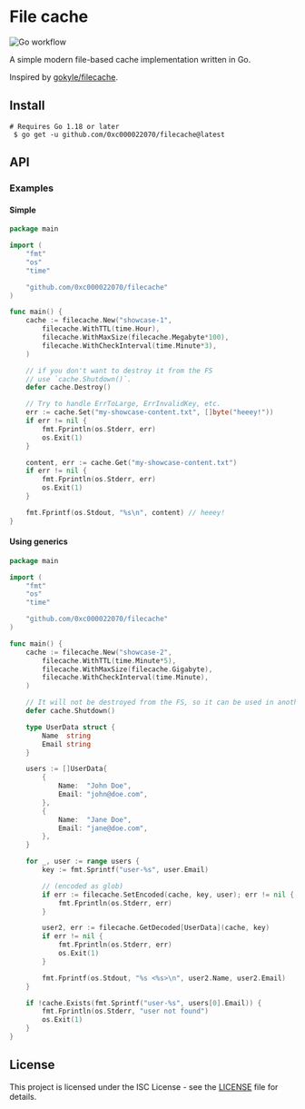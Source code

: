 # File cache

![Go workflow](https://github.com/0xc000022070/filecache/actions/workflows/go.yml/badge.svg)

A simple modern file-based cache implementation written in Go.

Inspired by [gokyle/filecache](https://github.com/gokyle/filecache).

## Install

```shell
# Requires Go 1.18 or later
 $ go get -u github.com/0xc000022070/filecache@latest
```

## API

### Examples

#### Simple

```go
package main

import (
    "fmt"
    "os"
    "time"

    "github.com/0xc000022070/filecache"
)

func main() {
    cache := filecache.New("showcase-1",
        filecache.WithTTL(time.Hour),
        filecache.WithMaxSize(filecache.Megabyte*100),
        filecache.WithCheckInterval(time.Minute*3),
    )

    // if you don't want to destroy it from the FS
    // use `cache.Shutdown()`.
    defer cache.Destroy()

    // Try to handle ErrToLarge, ErrInvalidKey, etc.
    err := cache.Set("my-showcase-content.txt", []byte("heeey!"))
    if err != nil {
        fmt.Fprintln(os.Stderr, err)
        os.Exit(1)
    }

    content, err := cache.Get("my-showcase-content.txt")
    if err != nil {
        fmt.Fprintln(os.Stderr, err)
        os.Exit(1)
    }

    fmt.Fprintf(os.Stdout, "%s\n", content) // heeey!
}

```

#### Using generics

```go
package main

import (
    "fmt"
    "os"
    "time"

    "github.com/0xc000022070/filecache"
)

func main() {
    cache := filecache.New("showcase-2",
        filecache.WithTTL(time.Minute*5),
        filecache.WithMaxSize(filecache.Gigabyte),
        filecache.WithCheckInterval(time.Minute),
    )

    // It will not be destroyed from the FS, so it can be used in another program call.
    defer cache.Shutdown()

    type UserData struct {
        Name  string
        Email string
    }

    users := []UserData{
        {
            Name:  "John Doe",
            Email: "john@doe.com",
        },
        {
            Name:  "Jane Doe",
            Email: "jane@doe.com",
        },
    }

    for _, user := range users {
        key := fmt.Sprintf("user-%s", user.Email)

        // (encoded as glob)
        if err := filecache.SetEncoded(cache, key, user); err != nil {
            fmt.Fprintln(os.Stderr, err)
        }

        user2, err := filecache.GetDecoded[UserData](cache, key)
        if err != nil {
            fmt.Fprintln(os.Stderr, err)
            os.Exit(1)
        }

        fmt.Fprintf(os.Stdout, "%s <%s>\n", user2.Name, user2.Email)
    }

    if !cache.Exists(fmt.Sprintf("user-%s", users[0].Email)) {
        fmt.Fprintln(os.Stderr, "user not found")
        os.Exit(1)
    }
}
```

## License

This project is licensed under the ISC License - see the [LICENSE](./LICENSE.md) file for details.
